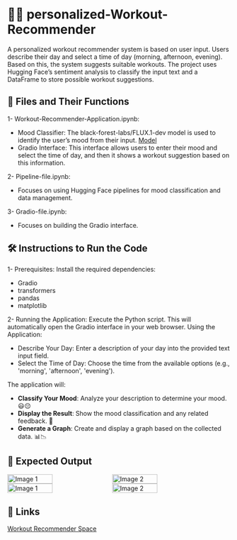 # 🏋️‍♀️ **personalized-Workout-Recommender**

 A personalized workout recommender system is based on user input. Users describe their day and select a time of day (morning, afternoon, evening). Based on this, the system suggests suitable workouts. The project uses Hugging Face’s sentiment analysis to classify the input text and a DataFrame to store possible workout suggestions.



## 📂 **Files and Their Functions**

1- Workout-Recommender-Application.ipynb:
 - Mood Classifier: The black-forest-labs/FLUX.1-dev model is used to identify the user’s mood from their input. [Model]([https://pages.github.com/](https://huggingface.co/black-forest-labs/FLUX.1-dev))
 - Gradio Interface: This interface allows users to enter their mood and select the time of day, and then it shows a workout suggestion based on this information.

2- Pipeline-file.ipynb:
 - Focuses on using Hugging Face pipelines for mood classification and data management. 

3- Gradio-file.ipynb: 
 - Focuses on building the Gradio interface.


## 🛠️ **Instructions to Run the Code**
1- Prerequisites: Install the required dependencies:
 - Gradio
 - transformers
 - pandas
 - matplotlib
  
2- Running the Application: Execute the Python script. This will automatically open the Gradio interface in your web browser.
Using the Application: 
 - Describe Your Day: Enter a description of your day into the provided text input field.
 - Select the Time of Day: Choose the time from the available options (e.g., 'morning', 'afternoon', 'evening').

The application will:
 - **Classify Your Mood**: Analyze your description to determine your mood. 😃😔
 - **Display the Result**: Show the mood classification and any related feedback. 💬
 - **Generate a Graph**: Create and display a graph based on the collected data. 📊📉


## 📸 **Expected Output**

<div style="display: flex;">
    <img src="images/1.png" alt="Image 1" style="width: 45%; margin-right: 10px;">
    <img src="images/2.png" alt="Image 2" style="width: 45%;">
</div>
<div style="display: flex;">
    <img src="images/graph1.png" alt="Image 1" style="width: 45%; margin-right: 10px;">
    <img src="images/graph2.png" alt="Image 2" style="width: 45%;">
</div>


## 🔗 **Links**
[Workout Recommender Space](https://huggingface.co/spaces/JanaAlbader/Personalized-Workout-Recommender) 

